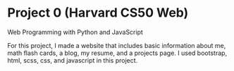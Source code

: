 # Project 0 (Harvard CS50 Web)

Web Programming with Python and JavaScript

For this project, I made a website that includes basic information about me, math flash cards, a blog, my resume, and a projects page. I used bootstrap, html, scss, css, and javascript in this project. 
